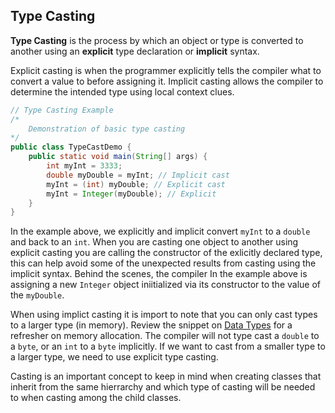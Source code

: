## Type Casting

**Type Casting** is the process by which an object or type is converted to another using an **explicit** type declaration or **implicit** syntax. 

Explicit casting is when the programmer explicitly tells the compiler what to convert a value to before assigning it. Implicit casting allows the compiler to determine the intended type using local context clues. 

```Java
// Type Casting Example
/*
	Demonstration of basic type casting
*/ 
public class TypeCastDemo {
    public static void main(String[] args) {
        int myInt = 3333;
        double myDouble = myInt; // Implicit cast
        myInt = (int) myDouble; // Explicit cast
        myInt = Integer(myDouble); // Explicit
    }
}
```

In the example above, we explicitly and implicit convert `myInt` to a `double` and back to an `int`. When you are casting one object to another using explicit casting you are calling the constructor of the exlicitly declared type, this can help avoid some of the unexpected results from casting using the implicit syntax. Behind the scenes, the compiler In the example above is assigning a new `Integer` object iniitialized via its constructor to the value of the `myDouble`.  

When using implict casting it is import to note that you can only cast types to a larger type (in memory). Review the snippet on <u>Data Types</u> for a refresher on memory allocation. The compiler will not type cast a `double` to a `byte`, or an `int` to a `byte` implicitly. If we want to cast from a smaller type to a larger type, we need to use explicit type casting. 

Casting is an important concept to keep in mind when creating classes that inherit from the same hierrarchy and which type of casting will be needed to when casting among the child classes. 